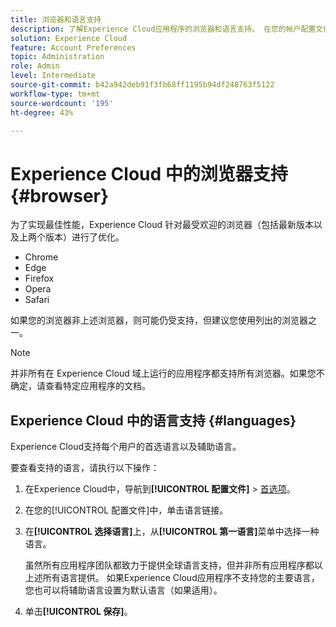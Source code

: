```yaml
---
title: 浏览器和语言支持
description: 了解Experience Cloud应用程序的浏览器和语言支持。 在您的帐户配置文件中选择主要语言和次要语言。
solution: Experience Cloud
feature: Account Preferences
topic: Administration
role: Admin
level: Intermediate
source-git-commit: b42a942deb91f3fb68ff1195b94df248763f5122
workflow-type: tm+mt
source-wordcount: '195'
ht-degree: 43%

---
```


# Experience Cloud 中的浏览器支持 {#browser}

为了实现最佳性能，Experience Cloud 针对最受欢迎的浏览器（包括最新版本以及上两个版本）进行了优化。

* Chrome
* Edge
* Firefox
* Opera
* Safari

如果您的浏览器非上述浏览器，则可能仍受支持，但建议您使用列出的浏览器之一。

>[!NOTE]
>
>并非所有在 Experience Cloud 域上运行的应用程序都支持所有浏览器。如果您不确定，请查看特定应用程序的文档。

## Experience Cloud 中的语言支持 {#languages}

Experience Cloud支持每个用户的首选语言以及辅助语言。

要查看支持的语言，请执行以下操作：

1. 在Experience Cloud中，导航到&#x200B;**[!UICONTROL 配置文件]** > [首选项](https://experience.adobe.com/preferences)。

1. 在您的[!UICONTROL 配置文件]中，单击语言链接。

1. 在&#x200B;**[!UICONTROL 选择语言]**&#x200B;上，从&#x200B;**[!UICONTROL 第一语言]**&#x200B;菜单中选择一种语言。

   虽然所有应用程序团队都致力于提供全球语言支持，但并非所有应用程序都以上述所有语言提供。 如果Experience Cloud应用程序不支持您的主要语言，您也可以将辅助语言设置为默认语言（如果适用）。

1. 单击&#x200B;**[!UICONTROL 保存]**。